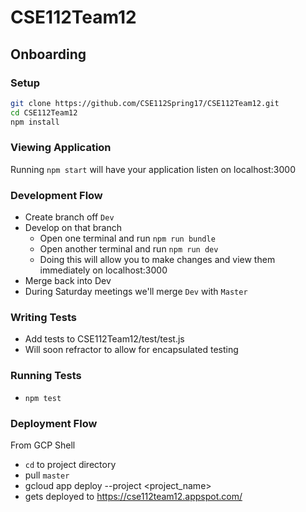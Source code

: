 # CSE112Team12
## Onboarding
### Setup
```bash
git clone https://github.com/CSE112Spring17/CSE112Team12.git
cd CSE112Team12
npm install
```
### Viewing Application
Running `npm start` will have your application listen on localhost:3000

### Development Flow
* Create branch off `Dev`
* Develop on that branch
	* Open one terminal and run `npm run bundle`
	* Open another terminal and run `npm run dev`
	* Doing this will allow you to make changes and view them immediately on localhost:3000
* Merge back into Dev
* During Saturday meetings we'll merge `Dev` with `Master`

### Writing Tests
* Add tests to CSE112Team12/test/test.js
* Will soon refractor to allow for encapsulated testing

### Running Tests
* `npm test`

### Deployment Flow
From GCP Shell

- `cd` to project directory
- pull `master`
- gcloud app deploy --project <project_name>
- gets deployed to https://cse112team12.appspot.com/
